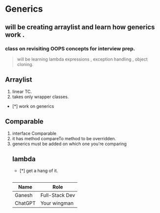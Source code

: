 # Generics

## will be creating arraylist and learn how generics work .

### class on revisiting OOPS concepts for interview prep.

> will be learning lambda expressions , exception handling , object cloning.

## Arraylist

1. linear TC.
2. takes only wrapper classes.
- [*] work on generics

## Comparable

1. interface Comparable<Object>
2. it has method compareTo method to be overridden.
3. generics must be added on which one you're comparing

## lambda

- [*] get a hang of it.

##
| Name | Role |
|------|------|
| Ganesh | Full-Stack Dev |
| ChatGPT | Your wingman |
